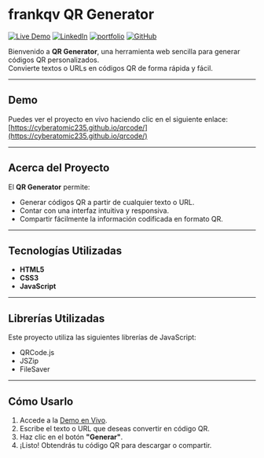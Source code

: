 # frankqv QR Generator

[![Live Demo](https://img.shields.io/badge/Live-Demo-green?style=for-the-badge)](https://cyberatomic235.github.io/qrcode/)
[![LinkedIn](https://img.shields.io/badge/LinkedIn-0A66C2?style=for-the-badge&logo=linkedin&logoColor=white)](https://www.linkedin.com/in/francisco-quinonez-v-frankqv-916506327)
[![portfolio](https://img.shields.io/badge/portfolio-000?style=for-the-badge&logo=github&logoColor=white)](https://frankqv.github.io/portfolio)
[![GitHub](https://img.shields.io/badge/GitHub-181717?style=for-the-badge&logo=github&logoColor=white)](https://github.com/frankqv)



Bienvenido a **QR Generator**, una herramienta web sencilla para generar códigos QR personalizados.  
Convierte textos o URLs en códigos QR de forma rápida y fácil.

---

## Demo

Puedes ver el proyecto en vivo haciendo clic en el siguiente enlace:  
[https://cyberatomic235.github.io/qrcode/](https://cyberatomic235.github.io/qrcode/)

---

## Acerca del Proyecto

El **QR Generator** permite:
- Generar códigos QR a partir de cualquier texto o URL.
- Contar con una interfaz intuitiva y responsiva.
- Compartir fácilmente la información codificada en formato QR.

---

## Tecnologías Utilizadas

- **HTML5**
- **CSS3**
- **JavaScript**

---
## Librerías Utilizadas

Este proyecto utiliza las siguientes librerías de JavaScript:
- QRCode.js
- JSZip
- FileSaver

---

## Cómo Usarlo

1. Accede a la [Demo en Vivo](https://cyberatomic235.github.io/qrcode/).
2. Escribe el texto o URL que deseas convertir en código QR.
3. Haz clic en el botón **"Generar"**.
4. ¡Listo! Obtendrás tu código QR para descargar o compartir.
